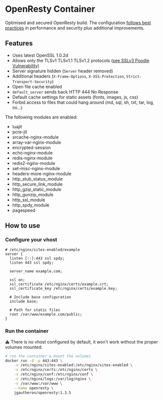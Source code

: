 OpenResty Container
===============

Optimised and secured OpenResty build.
The configuration [follows best practices](https://github.com/h5bp/server-configs-nginx/) in performance and security plus additional improvements.

## Features

- Uses latest OpenSSL 1.0.2d
- Allows only the TLSv1 TLSv1.1 TLSv1.2 protocols ([see SSLv3 Poodle Vulnerability](https://www.us-cert.gov/ncas/alerts/TA14-290A))
- Server signature hidden (`Server` header removed)
- Additional headers (`X-Frame-Options`, `X-XSS-Protection`, `Strict-Transport-Security`)
- Open file cache enabled
- `default_server` sends back HTTP 444 No Response
- Default cache settings for static assets (fonts, images, js, css)
- Forbid access to files that could hang around (md, sql, sh, txt, tar, log, ini...)

The following modules are enabled:

- luajit
- pcre-jit
- srcache-nginx-module
- array-var-nginx-module
- encrypted-session
- echo-nginx-module
- redis-nginx-module
- redis2-nginx-module
- set-misc-nginx-module
- headers-more-nginx-module
- http_stub_status_module
- http_secure_link_module
- http_gzip_static_module
- http_gunzip_module
- http_ssl_module
- http_spdy_module
- pagespeed

## How to use

### Configure your vhost

```nginx
# /etc/nginx/sites-enabled/example
server {
  listen [::]:443 ssl spdy;
  listen 443 ssl spdy;

  server_name example.com;

  ssl on;
  ssl_certificate /etc/nginx/certs/example.crt;
  ssl_certificate_key /etc/nginx/certs/example.key;

  # Include base configuration
  include base;

  # Path for static files
  root /var/www/example.com/public;
}
```

### Run the container
:warning: There is no vhost configured by default, it won't work without the proper volumes mounted.

```bash
# run the container & mount the volumes
docker run -d -p 443:443 \
    -v /etc/nginx/sites-enabled:/etc/nginx/sites-enabled \
    -v /etc/nginx/certs:/etc/nginx/certs \
    -v /etc/nginx/conf:/etc/nginx/conf \
    -v /etc/nginx/logs:/var/log/nginx \
    -v /var/www:/var/www \
    --name openresty \
    jgautheron/openresty:1.3.5
```
